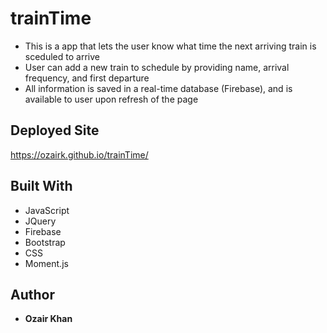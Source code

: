 # trainTime

+ This is a app that lets the user know what time the next arriving train is sceduled to arrive
+ User can add a new train to schedule by providing name, arrival frequency, and first departure
+ All information is saved in a real-time database (Firebase), and is available to user upon refresh of the page


## Deployed Site

https://ozairk.github.io/trainTime/


## Built With

* JavaScript
* JQuery
* Firebase
* Bootstrap
* CSS
* Moment.js


## Author

* **Ozair Khan**
